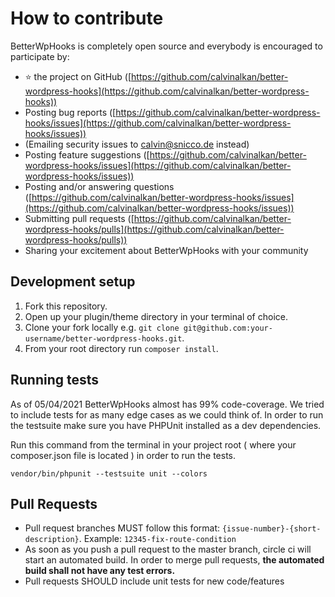 # How to contribute

BetterWpHooks is completely open source and everybody is encouraged to participate by:

- ⭐ the project on GitHub ([https://github.com/calvinalkan/better-wordpress-hooks](https://github.com/calvinalkan/better-wordpress-hooks))
- Posting bug reports ([https://github.com/calvinalkan/better-wordpress-hooks/issues](https://github.com/calvinalkan/better-wordpress-hooks/issues))
- (Emailing security issues to [calvin@snicco.de](mailto:calvin@snicco.de) instead)
- Posting feature suggestions ([https://github.com/calvinalkan/better-wordpress-hooks/issues](https://github.com/calvinalkan/better-wordpress-hooks/issues))
- Posting and/or answering questions ([https://github.com/calvinalkan/better-wordpress-hooks/issues](https://github.com/calvinalkan/better-wordpress-hooks/issues))
- Submitting pull requests ([https://github.com/calvinalkan/better-wordpress-hooks/pulls](https://github.com/calvinalkan/better-wordpress-hooks/pulls))
- Sharing your excitement about BetterWpHooks with your community

## Development setup

1. Fork this repository.
2. Open up your plugin/theme directory in your terminal of choice.
3. Clone your fork locally e.g. `git clone git@github.com:your-username/better-wordpress-hooks.git`.
4. From your root directory run `composer install`.

## Running tests

As of 05/04/2021 BetterWpHooks almost has 99% code-coverage. We tried to include tests for as many edge cases as we could think of. 
In order to run the testsuite make sure you have PHPUnit installed as a dev dependencies. 

Run this command from the terminal in your project root (  where your composer.json file is located ) in order to run the tests. 

`vendor/bin/phpunit --testsuite unit --colors`

## Pull Requests

- Pull request branches MUST follow this format: `{issue-number}-{short-description}`.
  Example: `12345-fix-route-condition`
- As soon as you push a pull request to the master branch, circle ci will start an automated build. In order to merge pull requests, **the automated build shall not have any test errors.**
- Pull requests SHOULD include unit tests for new code/features